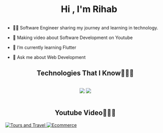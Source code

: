 <div id="user-content-toc">
  <ul align="center">
    <summary><h1 style="display: inline-block">Hi , I'm Rihab</h1></summary>
  </ul>
</div>

- 👨‍💻 Software Engineer sharing my journey and learning in technology.</br>

- 🔭 Making video about Software Development on Youtube </br>

- 🌱 I’m currently learning Flutter </br>

- 💬 Ask me about Web Development   </br>


<h2 align="center">Technologies That I Know👨🏻‍💻</h2>
<br/>
<div align="center">
    <img src="https://skillicons.dev/icons?i=react,angular,bootstrap,html,css,php,git" />
    <img src="https://skillicons.dev/icons?i=python,nodejs,javascript,java,spring,firebase,mongodb,mysql,androidstudio" /><br>
</div>

<br/>
<h2 align="center">Youtube Video👨🏻‍💻</h2>

[![Tours and Travel](https://img.youtube.com/vi/dYaMvgPZfFk/0.jpg/?&width="250") ](https://www.youtube.com/watch?v=dYaMvgPZfFk)
[![Ecommerce](https://img.youtube.com/vi/Wq72PiXzK7w/0.jpg)](https://www.youtube.com/watch?v=Wq72PiXzK7w)
